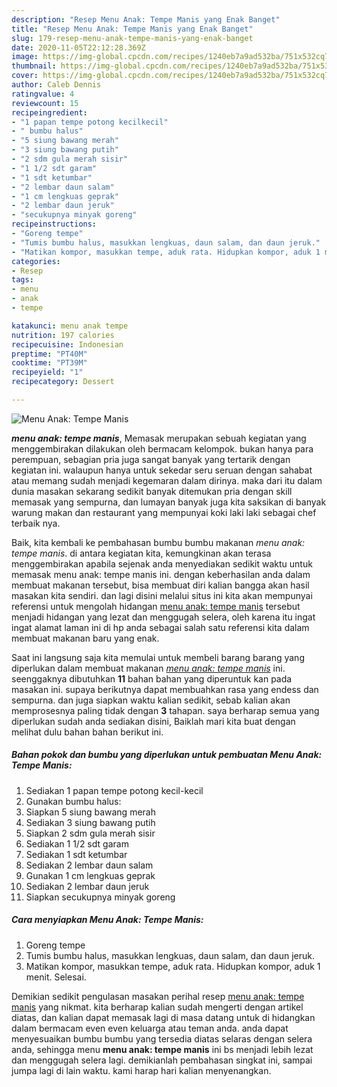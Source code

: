 ```yaml
---
description: "Resep Menu Anak: Tempe Manis yang Enak Banget"
title: "Resep Menu Anak: Tempe Manis yang Enak Banget"
slug: 179-resep-menu-anak-tempe-manis-yang-enak-banget
date: 2020-11-05T22:12:28.369Z
image: https://img-global.cpcdn.com/recipes/1240eb7a9ad532ba/751x532cq70/menu-anak-tempe-manis-foto-resep-utama.jpg
thumbnail: https://img-global.cpcdn.com/recipes/1240eb7a9ad532ba/751x532cq70/menu-anak-tempe-manis-foto-resep-utama.jpg
cover: https://img-global.cpcdn.com/recipes/1240eb7a9ad532ba/751x532cq70/menu-anak-tempe-manis-foto-resep-utama.jpg
author: Caleb Dennis
ratingvalue: 4
reviewcount: 15
recipeingredient:
- "1 papan tempe potong kecilkecil"
- " bumbu halus"
- "5 siung bawang merah"
- "3 siung bawang putih"
- "2 sdm gula merah sisir"
- "1 1/2 sdt garam"
- "1 sdt ketumbar"
- "2 lembar daun salam"
- "1 cm lengkuas geprak"
- "2 lembar daun jeruk"
- "secukupnya minyak goreng"
recipeinstructions:
- "Goreng tempe"
- "Tumis bumbu halus, masukkan lengkuas, daun salam, dan daun jeruk."
- "Matikan kompor, masukkan tempe, aduk rata. Hidupkan kompor, aduk 1 menit. Selesai."
categories:
- Resep
tags:
- menu
- anak
- tempe

katakunci: menu anak tempe 
nutrition: 197 calories
recipecuisine: Indonesian
preptime: "PT40M"
cooktime: "PT39M"
recipeyield: "1"
recipecategory: Dessert

---
```



![Menu Anak: Tempe Manis](https://img-global.cpcdn.com/recipes/1240eb7a9ad532ba/751x532cq70/menu-anak-tempe-manis-foto-resep-utama.jpg)

<b><i>menu anak: tempe manis</i></b>, Memasak merupakan sebuah kegiatan yang menggembirakan dilakukan oleh bermacam kelompok. bukan hanya para perempuan, sebagian pria juga sangat banyak yang tertarik dengan kegiatan ini. walaupun hanya untuk sekedar seru seruan dengan sahabat atau memang sudah menjadi kegemaran dalam dirinya. maka dari itu dalam dunia masakan sekarang sedikit banyak ditemukan pria dengan skill memasak yang sempurna, dan lumayan banyak juga kita saksikan di banyak warung makan dan restaurant yang mempunyai koki laki laki sebagai chef terbaik nya.



Baik, kita kembali ke pembahasan bumbu bumbu makanan <i>menu anak: tempe manis</i>. di antara kegiatan kita, kemungkinan akan terasa menggembirakan apabila sejenak anda menyediakan sedikit waktu untuk memasak menu anak: tempe manis ini. dengan keberhasilan anda dalam membuat makanan tersebut, bisa membuat diri kalian bangga akan hasil masakan kita sendiri. dan lagi disini melalui situs ini kita akan mempunyai referensi untuk mengolah hidangan <u>menu anak: tempe manis</u> tersebut menjadi hidangan yang lezat dan menggugah selera, oleh karena itu ingat ingat alamat laman ini di hp anda sebagai salah satu referensi kita dalam membuat makanan baru yang enak.


Saat ini langsung saja kita memulai untuk membeli barang barang yang diperlukan dalam membuat makanan <u><i>menu anak: tempe manis</i></u> ini. seenggaknya dibutuhkan <b>11</b> bahan bahan yang diperuntuk kan pada masakan ini. supaya berikutnya dapat membuahkan rasa yang endess dan sempurna. dan juga siapkan waktu kalian sedikit, sebab kalian akan memprosesnya paling tidak dengan <b>3</b> tahapan. saya berharap semua yang diperlukan sudah anda sediakan disini, Baiklah mari kita buat dengan melihat dulu bahan bahan berikut ini.

<!--inarticleads1-->

##### Bahan pokok dan bumbu yang diperlukan untuk pembuatan Menu Anak: Tempe Manis:

1. Sediakan 1 papan tempe potong kecil-kecil
1. Gunakan  bumbu halus:
1. Siapkan 5 siung bawang merah
1. Sediakan 3 siung bawang putih
1. Siapkan 2 sdm gula merah sisir
1. Sediakan 1 1/2 sdt garam
1. Sediakan 1 sdt ketumbar
1. Sediakan 2 lembar daun salam
1. Gunakan 1 cm lengkuas geprak
1. Sediakan 2 lembar daun jeruk
1. Siapkan secukupnya minyak goreng




<!--inarticleads2-->

##### Cara menyiapkan Menu Anak: Tempe Manis:

1. Goreng tempe
1. Tumis bumbu halus, masukkan lengkuas, daun salam, dan daun jeruk.
1. Matikan kompor, masukkan tempe, aduk rata. Hidupkan kompor, aduk 1 menit. Selesai.




Demikian sedikit pengulasan masakan perihal resep <u>menu anak: tempe manis</u> yang nikmat. kita berharap kalian sudah mengerti dengan artikel diatas, dan kalian dapat memasak lagi di masa datang untuk di hidangkan dalam bermacam even even keluarga atau teman anda. anda dapat menyesuaikan bumbu bumbu yang tersedia diatas selaras dengan selera anda, sehingga menu <b>menu anak: tempe manis</b> ini bs menjadi lebih lezat dan menggugah selera lagi. demikianlah pembahasan singkat ini, sampai jumpa lagi di lain waktu. kami harap hari kalian menyenangkan.
